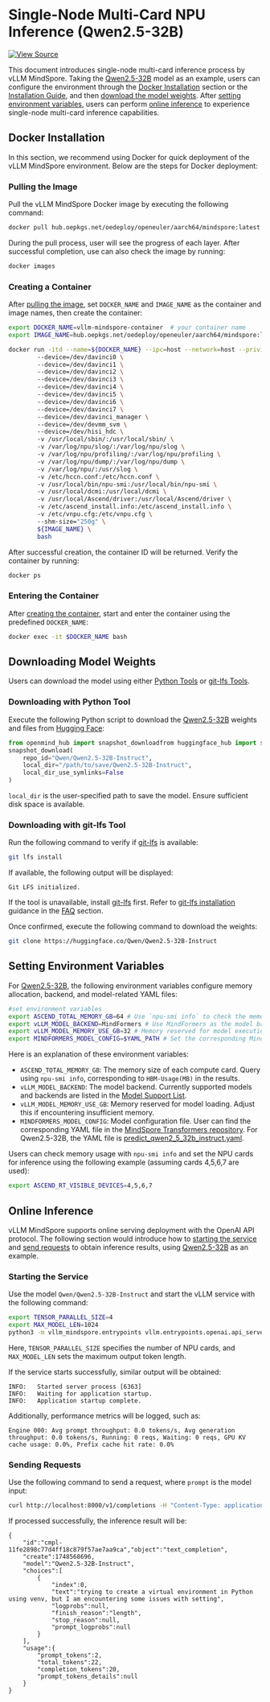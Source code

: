 # Single-Node Multi-Card NPU Inference (Qwen2.5-32B)

[![View Source](https://mindspore-website.obs.cn-north-4.myhuaweicloud.com/website-images/master/resource/_static/logo_source_en.svg)](https://gitee.com/mindspore/docs/blob/master/docs/vllm_mindspore/docs/source_en/getting_started/tutorials/qwen2.5_32b_multiNPU/qwen2.5_32b_multiNPU.md)

This document introduces single-node multi-card inference process by vLLM MindSpore. Taking the [Qwen2.5-32B](https://huggingface.co/Qwen/Qwen2.5-32B-Instruct) model as an example, users can configure the environment through the [Docker Installation](#docker-installation) section or the [Installation Guide](../../installation/installation.md#installation-guide), and then [download the model weights](#downloading-model-weights). After [setting environment variables](#setting-environment-variables), users can perform [online inference](#online-inference) to experience single-node multi-card inference capabilities.

## Docker Installation

In this section, we recommend using Docker for quick deployment of the vLLM MindSpore environment. Below are the steps for Docker deployment:

### Pulling the Image

Pull the vLLM MindSpore Docker image by executing the following command:  

```bash  
docker pull hub.oepkgs.net/oedeploy/openeuler/aarch64/mindspore:latest  
```  

During the pull process, user will see the progress of each layer. After successful completion, use can also check the image by running:  

```bash  
docker images  
```  

### Creating a Container

After [pulling the image](#pulling-the-image), set `DOCKER_NAME` and `IMAGE_NAME` as the container and image names, then create the container:

```bash
export DOCKER_NAME=vllm-mindspore-container  # your container name  
export IMAGE_NAME=hub.oepkgs.net/oedeploy/openeuler/aarch64/mindspore:latest  # your image name  

docker run -itd --name=${DOCKER_NAME} --ipc=host --network=host --privileged=true \  
        --device=/dev/davinci0 \  
        --device=/dev/davinci1 \  
        --device=/dev/davinci2 \  
        --device=/dev/davinci3 \  
        --device=/dev/davinci4 \  
        --device=/dev/davinci5 \  
        --device=/dev/davinci6 \  
        --device=/dev/davinci7 \  
        --device=/dev/davinci_manager \  
        --device=/dev/devmm_svm \  
        --device=/dev/hisi_hdc \  
        -v /usr/local/sbin/:/usr/local/sbin/ \  
        -v /var/log/npu/slog/:/var/log/npu/slog \  
        -v /var/log/npu/profiling/:/var/log/npu/profiling \  
        -v /var/log/npu/dump/:/var/log/npu/dump \  
        -v /var/log/npu/:/usr/slog \  
        -v /etc/hccn.conf:/etc/hccn.conf \  
        -v /usr/local/bin/npu-smi:/usr/local/bin/npu-smi \  
        -v /usr/local/dcmi:/usr/local/dcmi \  
        -v /usr/local/Ascend/driver:/usr/local/Ascend/driver \  
        -v /etc/ascend_install.info:/etc/ascend_install.info \  
        -v /etc/vnpu.cfg:/etc/vnpu.cfg \  
        --shm-size="250g" \  
        ${IMAGE_NAME} \  
        bash  
```

After successful creation, the container ID will be returned. Verify the container by running:  

```bash
docker ps
```

### Entering the Container

After [creating the container](#creating-a-container), start and enter the container using the predefined `DOCKER_NAME`:  

```bash
docker exec -it $DOCKER_NAME bash
```

## Downloading Model Weights

Users can download the model using either [Python Tools](#downloading-with-python-tool) or [git-lfs Tools](#downloading-with-git-lfs-tool).

### Downloading with Python Tool

Execute the following Python script to download the [Qwen2.5-32B](https://huggingface.co/Qwen/Qwen2.5-32B-Instruct) weights and files from [Hugging Face](https://huggingface.co/):

```python
from openmind_hub import snapshot_downloadfrom huggingface_hub import snapshot_download
snapshot_download(
    repo_id="Qwen/Qwen2.5-32B-Instruct",
    local_dir="/path/to/save/Qwen2.5-32B-Instruct",
    local_dir_use_symlinks=False
)
```

`local_dir` is the user-specified path to save the model. Ensure sufficient disk space is available.

### Downloading with git-lfs Tool

Run the following command to verify if [git-lfs](https://git-lfs.com) is available:

```bash
git lfs install
```

If available, the following output will be displayed:  

```text
Git LFS initialized.
```

If the tool is unavailable, install [git-lfs](https://git-lfs.com) first. Refer to [git-lfs installation](../../../faqs/faqs.md#git-lfs-installation) guidance in the [FAQ](../../../faqs/faqs.md) section.  

Once confirmed, execute the following command to download the weights:

```bash
git clone https://huggingface.co/Qwen/Qwen2.5-32B-Instruct
```

## Setting Environment Variables

For [Qwen2.5-32B](https://huggingface.co/Qwen/Qwen2.5-32B-Instruct), the following environment variables configure memory allocation, backend, and model-related YAML files:

```bash
#set environment variables
export ASCEND_TOTAL_MEMORY_GB=64 # Use `npu-smi info` to check the memory.
export vLLM_MODEL_BACKEND=MindFormers # Use MindFormers as the model backend.
export vLLM_MODEL_MEMORY_USE_GB=32 # Memory reserved for model execution. Adjust based on the model's maximum usage, with the remaining allocated for KV cache.
export MINDFORMERS_MODEL_CONFIG=$YAML_PATH # Set the corresponding MindSpore Transformers model YAML file.
```

Here is an explanation of these environment variables:  

- `ASCEND_TOTAL_MEMORY_GB`: The memory size of each compute card. Query using `npu-smi info`, corresponding to `HBM-Usage(MB)` in the results.  
- `vLLM_MODEL_BACKEND`: The model backend. Currently supported models and backends are listed in the [Model Support List](../../../user_guide/supported_models/models_list/models_list.md).  
- `vLLM_MODEL_MEMORY_USE_GB`: Memory reserved for model loading. Adjust this if encountering insufficient memory.  
- `MINDFORMERS_MODEL_CONFIG`: Model configuration file. User can find the corresponding YAML file in the [MindSpore Transformers repository](https://gitee.com/mindspore/mindformers/tree/r1.5.0/research/qwen2_5). For Qwen2.5-32B, the YAML file is [predict_qwen2_5_32b_instruct.yaml](https://gitee.com/mindspore/mindformers/blob/r1.5.0/research/qwen2_5/predict_qwen2_5_32b_instruct.yaml).

Users can check memory usage with `npu-smi info` and set the NPU cards for inference using the following example (assuming cards 4,5,6,7 are used):

```bash
export ASCEND_RT_VISIBLE_DEVICES=4,5,6,7
```

## Online Inference

vLLM MindSpore supports online serving deployment with the OpenAI API protocol. The following section would introduce how to [starting the service](#starting-the-service) and [send requests](#sending-requests) to obtain inference results, using [Qwen2.5-32B](https://huggingface.co/Qwen/Qwen2.5-32B-Instruct) as an example.

### Starting the Service

Use the model `Qwen/Qwen2.5-32B-Instruct` and start the vLLM service with the following command:  

```bash
export TENSOR_PARALLEL_SIZE=4
export MAX_MODEL_LEN=1024
python3 -m vllm_mindspore.entrypoints vllm.entrypoints.openai.api_server --model "Qwen/Qwen2.5-32B-Instruct" --trust_remote_code --tensor-parallel-size $TENSOR_PARALLEL_SIZE --max-model-len $MAX_MODEL_LEN
```

Here, `TENSOR_PARALLEL_SIZE` specifies the number of NPU cards, and `MAX_MODEL_LEN` sets the maximum output token length.

If the service starts successfully, similar output will be obtained:

```text
INFO:   Started server process [6363]
INFO:   Waiting for application startup.
INFO:   Application startup complete.
```

Additionally, performance metrics will be logged, such as:  

```text
Engine 000: Avg prompt throughput: 0.0 tokens/s, Avg generation throughput: 0.0 tokens/s, Running: 0 reqs, Waiting: 0 reqs, GPU KV cache usage: 0.0%, Prefix cache hit rate: 0.0%
```

### Sending Requests

Use the following command to send a request, where `prompt` is the model input:  

```bash
curl http://localhost:8000/v1/completions -H "Content-Type: application/json" -d '{"model": "Qwen2.5-32B-Instruct", "prompt": "I am", "max_tokens": 20, "temperature": 0}'
```

If processed successfully, the inference result will be:

```text
{
    "id":"cmpl-11fe2898c77d4ff18c879f57ae7aa9ca","object":"text_completion",
    "create":1748568696,
    "model":"Qwen2.5-32B-Instruct",
    "choices":[
        {
            "index":0,
            "text":"trying to create a virtual environment in Python using venv, but I am encountering some issues with setting",
            "logprobs":null,
            "finish_reason":"length",
            "stop_reason":null,
            "prompt_logprobs":null
        }
    ],
    "usage":{
        "prompt_tokens":2,
        "total_tokens":22,
        "completion_tokens":20,
        "prompt_tokens_details":null
    }
}
```
